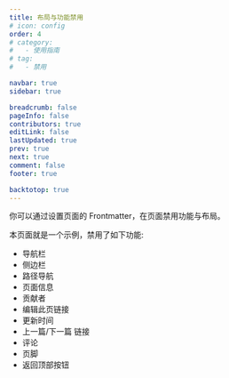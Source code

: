 ```yaml
---
title: 布局与功能禁用
# icon: config
order: 4
# category:
#   - 使用指南
# tag:
#   - 禁用

navbar: true
sidebar: true

breadcrumb: false
pageInfo: false
contributors: true
editLink: false
lastUpdated: true
prev: true
next: true
comment: false
footer: true

backtotop: true
---
```


你可以通过设置页面的 Frontmatter，在页面禁用功能与布局。

<!-- more -->

本页面就是一个示例，禁用了如下功能:

- 导航栏
- 侧边栏
- 路径导航
- 页面信息
- 贡献者
- 编辑此页链接
- 更新时间
- 上一篇/下一篇 链接
- 评论
- 页脚
- 返回顶部按钮
